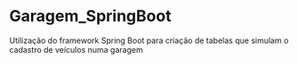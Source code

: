 ﻿# Garagem_SpringBoot

Utilização do framework Spring Boot para criação de tabelas que simulam o cadastro de veículos numa garagem

